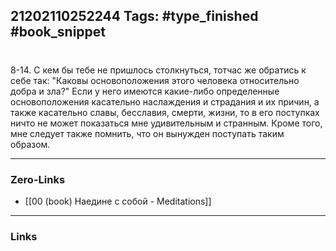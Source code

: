 21202110252244
Tags: #type_finished #book_snippet 
---
# 

 8-14. С кем бы тебе не пришлось столкнуться, тотчас же обратись к себе так: "Каковы основоположения этого человека относительно добра и зла?" Если у него имеются какие-либо определенные основоположения касательно наслаждения и страдания и их причин, а также касательно славы, бесславия, смерти, жизни, то в его поступках ничто не может показаться мне удивительным и странным. Кроме того, мне следует также помнить, что он вынужден поступать таким образом. 

---
### Zero-Links
 - [[00 (book) Наедине с собой - Meditations]]
---
### Links
